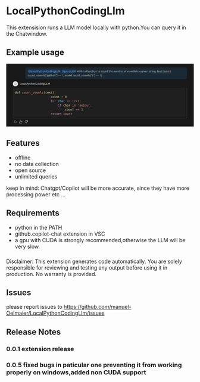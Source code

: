 # LocalPythonCodingLlm 

This extensision runs a LLM model locally with python.You can query it in the Chatwindow.

## Example usage
![The users asks: @LocalPythonCodingLLM /queryLLM Write a function to count the number of vowels in a given string. test {assert count_vowels("python") == 1, assert count_vowels("a") == 1. The model answers with correct code} ](Images/example-Query.png)
## Features
- offline 
- no data collection
- open source 
- unlimited queries

keep in mind: Chatgpt/Copilot will be more accurate, since they have more processing power etc ...


## Requirements
- python in the PATH
- github.copilot-chat extension in VSC
- a gpu with CUDA is strongly recommended,otherwise the LLM will be very slow.

###
Disclaimer: This extension generates code automatically. You are solely responsible for reviewing and testing any output before using it in production. No warranty is provided.

## Issues

please report issues to https://github.com/manuel-Oelmaier/LocalPythonCodingLlm/issues

## Release Notes

### 0.0.1 extension release

### 0.0.5 fixed bugs in paticular one preventing it from working properly on windows,added non CUDA support




